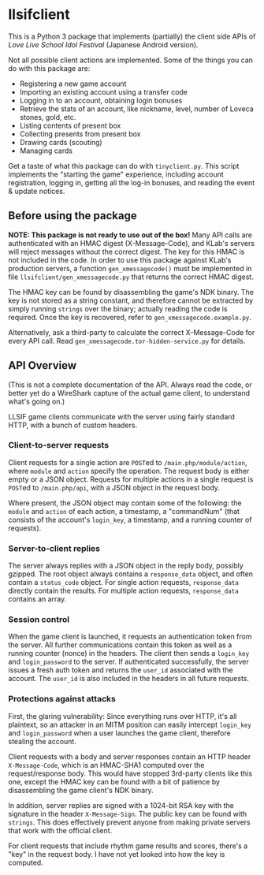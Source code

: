 # llsifclient

This is a Python 3 package that implements (partially) the client side APIs of *Love Live School Idol Festival* (Japanese Android version).

Not all possible client actions are implemented. Some of the things you can do with this package are:

* Registering a new game account
* Importing an existing account using a transfer code
* Logging in to an account, obtaining login bonuses
* Retrieve the stats of an account, like nickname, level, number of Loveca stones, gold, etc.
* Listing contents of present box
* Collecting presents from present box
* Drawing cards (scouting)
* Managing cards

Get a taste of what this package can do with `tinyclient.py`. This script implements the "starting the game" experience, including account registration, logging in, getting all the log-in bonuses, and reading the event & update notices.

## Before using the package

**NOTE: This package is not ready to use out of the box!** Many API calls are authenticated with an HMAC digest (X-Message-Code), and KLab's servers will reject messages without the correct digest. The key for this HMAC is not included in the code. In order to use this package against KLab's production servers, a function `gen_xmessagecode()` must be implemented in file `llsifclient/gen_xmessagecode.py` that returns the correct HMAC digest.

The HMAC key can be found by disassembling the game's NDK binary. The key is not stored as a string constant, and therefore cannot be extracted by simply running `strings` over the binary; actually reading the code is required. Once the key is recovered, refer to `gen_xmessagecode.example.py`.

Alternatively, ask a third-party to calculate the correct X-Message-Code for every API call. Read `gen_xmessagecode.tor-hidden-service.py` for details.

## API Overview

(This is not a complete documentation of the API. Always read the code, or better yet do a WireShark capture of the actual game client, to understand what's going on.)

LLSIF game clients communicate with the server using fairly standard HTTP, with a bunch of custom headers.

### Client-to-server requests

Client requests for a single action are `POST`ed to `/main.php/module/action`, where `module` and `action` specify the operation. The request body is either empty or a JSON object. Requests for multiple actions in a single request is `POST`ed to `/main.php/api`, with a JSON object in the request body.

Where present, the JSON object may contain some of the following: the `module` and `action` of each action, a timestamp, a "commandNum" (that consists of the account's `login_key`, a timestamp, and a running counter of requests).

### Server-to-client replies

The server always replies with a JSON object in the reply body, possibly gzipped. The root object always contains a `response_data` object, and often contain a `status_code` object. For single action requests, `response_data` directly contain the results. For multiple action requests, `response_data` contains an array.

### Session control

When the game client is launched, it requests an authentication token from the server. All further communications contain this token as well as a running counter (nonce) in the headers. The client then sends a `login_key` and `login_password` to the server. If authenticated successfully, the server issues a fresh auth token and returns the `user_id` associated with the account. The `user_id` is also included in the headers in all future requests.

### Protections against attacks

First, the glaring vulnerability: Since everything runs over HTTP, it's all plaintext, so an attacker in an MITM position can easily intercept `login_key` and `login_password` when a user launches the game client, therefore stealing the account.

Client requests with a body and server responses contain an HTTP header `X-Message-Code`, which is an HMAC-SHA1 computed over the request/response body. This would have stopped 3rd-party clients like this one, except the HMAC key can be found with a bit of patience by disassembling the game client's NDK binary.

In addition, server replies are signed with a 1024-bit RSA key with the signature in the header `X-Message-Sign`. The public key can be found with `strings`. This does effectively prevent anyone from making private servers that work with the official client.

For client requests that include rhythm game results and scores, there's a "key" in the request body. I have not yet looked into how the key is computed.
